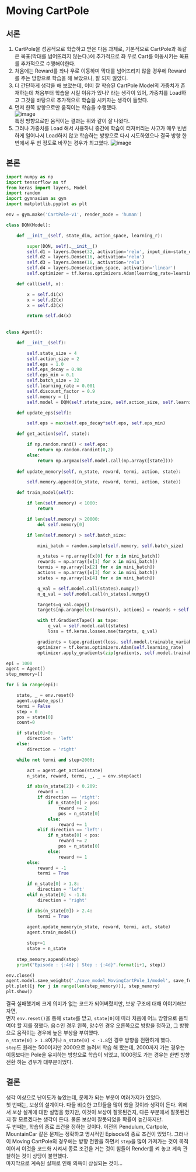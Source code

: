 Moving CartPole
====
## 서론
1. CartPole을 성공적으로 학습하고 받은 다음 과제로, 기본적으로 CartPole과 똑같은 목표(막대를 넘어뜨리지 않는다.)에 추가적으로 좌 우로 Cart를 이동시키는 목표를 추가적으로 수행해야한다.
2. 처음에는 Reward를 좌나 우로 이동하며 막대를 넘어뜨리지 않을 경우에 Reward를 주는 방향으로 학습을 해 보았으나, 잘 되지 않았다.
3. 더 간단하게 생각을 해 보았는데, 이미 잘 학습된 CartPole Model의 가중치가 존재하는데 처음부터 학습을 시킬 이유가 있나? 라는 생각이 있어, 가중치를 Load하고 그것을 바탕으로 추가적으로 학습을 시키자는 생각이 들었다.
4. 먼저 한쪽 방향으로만 움직이는 학습을 수행했다.<br>
![image](MCP_Inference.gif)<br>
특정 방향으로만 움직이는 결과는 위와 같이 잘 나왔다.
5. 그러나 가중치를 Load 해서 사용하니 중간에 학습이 터져버리는 사고가 매우 빈번하게 일어나서 Load하지 않고 학습하는 방향으로 다시 시도하였으나 결국 방향 한 번에서 두 번 정도로 바꾸는 경우가 최고였다.
![image](MCP1.gif)<br>
## 본론
```python
import numpy as np
import tensorflow as tf
from keras import layers, Model
import random
import gymnasium as gym
import matplotlib.pyplot as plt

env = gym.make('CartPole-v1', render_mode = 'human')

class DQN(Model):

    def __init__(self, state_dim, action_space, learning_r):

        super(DQN, self).__init__()
        self.d1 = layers.Dense(32, activation='relu', input_dim=state_dim)
        self.d2 = layers.Dense(16, activation='relu')
        self.d3 = layers.Dense(16, activation='relu')
        self.d4 = layers.Dense(action_space, activation='linear')
        self.optimizer = tf.keras.optimizers.Adam(learning_rate=learning_r)

    def call(self, x):

        x = self.d1(x)
        x = self.d2(x)
        x = self.d3(x)

        return self.d4(x)
    
   
class Agent():

    def __init__(self):

        self.state_size = 4
        self.action_size = 2
        self.eps = 1.0
        self.eps_decay = 0.98
        self.eps_min = 0.1
        self.batch_size = 32
        self.learning_rate = 0.001
        self.discount_factor = 0.9
        self.memory = []
        self.model = DQN(self.state_size, self.action_size, self.learning_rate)

    def update_eps(self):

        self.eps = max(self.eps_decay*self.eps, self.eps_min)

    def get_action(self, state):

        if np.random.rand() < self.eps:
            return np.random.randint(0,2)
        else:
            return np.argmax(self.model.call(np.array([state])))
        
    def update_memory(self, n_state, reward, termi, action, state):

        self.memory.append((n_state, reward, termi, action, state))

    def train_model(self):

        if len(self.memory) < 1000:
            return

        if len(self.memory) > 20000:
            del self.memory[0]

        if len(self.memory) > self.batch_size:

            mini_batch = random.sample(self.memory, self.batch_size)

            n_states = np.array([x[0] for x in mini_batch])
            rewards = np.array([x[1] for x in mini_batch])
            termis = np.array([x[2] for x in mini_batch])
            actions = np.array([x[3] for x in mini_batch])
            states = np.array([x[4] for x in mini_batch])

            q_val = self.model.call(states).numpy()
            n_q_val = self.model.call(n_states).numpy()

            targets=q_val.copy()
            targets[np.arange(len(rewards)), actions] = rewards + self.discount_factor * np.max(n_q_val, axis=1) * (1-termis)

            with tf.GradientTape() as tape:
                q_val = self.model.call(states)
                loss = tf.keras.losses.mse(targets, q_val)

            gradients = tape.gradient(loss, self.model.trainable_variables)
            optimizer = tf.keras.optimizers.Adam(self.learning_rate)
            optimizer.apply_gradients(zip(gradients, self.model.trainable_variables))

epi = 1000
agent = Agent()
step_memory=[]

for i in range(epi):

    state, _ = env.reset()
    agent.update_eps()
    termi = False
    step = 0
    pos = state[0]
    count=0

    if state[0]<0:
        direction = 'left'
    else:
        direction = 'right'

    while not termi and step<2000:

        act = agent.get_action(state)
        n_state, reward, termi, _, _ = env.step(act)

        if abs(n_state[2]) < 0.209:
            reward = 1
            if direction == 'right':
                if n_state[0] > pos:
                    reward += 2
                    pos = n_state[0]
                else:
                    reward += 1
            elif direction == 'left':
                if n_state[0] < pos:
                    reward += 2
                    pos = n_state[0]
                else:
                    reward += 1
        else:
            reward = -1
            termi = True

        if n_state[0] > 1.8:
            direction = 'left'
        elif n_state[0] < -1.8:
            direction = 'right'

        if abs(n_state[0]) > 2.4:
            termi = True        
        
        agent.update_memory(n_state, reward, termi, act, state)
        agent.train_model()

        step+=1
        state = n_state
    
    step_memory.append(step)
    print("Episode : {:4d} | Step : {:4d}".format(i+1, step))

env.close()
agent.model.save_weights('./save_model_MovingCartPole_1/model', save_format='tf')
plt.plot([j for j in range(len(step_memory))], step_memory)
plt.show()
```

결국 실패했기에 크게 의미가 없는 코드가 되어버렸지만, 보상 구조에 대해 이야기해보자면, <br>먼저 ```env.reset()```을 통해 ```state```를 받고, ```state[0]```에 따라 처음에 어느 방향으로 움직여야 할 지를 정했다. 음수인 경우 왼쪽, 양수인 경우 오른쪽으로 방향을 정하고, 그 방향으로 움직이는 경우에 높은 부상을 부여했다.<br>
```n_state[0] > 1.8```이거나 ```n_state[0] < -1.8```인 경우 방향을 전환하게 했다.
<br>```step```도 원래는 500이지만 2000으로 늘려서 학습 해 봤는데, 2000까지 가는 경우는 이동보다는 Pole을 유지하는 방향으로 학습이 되었고, 1000정도 가는 경우는 한번 방향 전환 하는 경우가 대부분이었다.
## 결론
생각 이상으로 난이도가 높았는데, 문제가 되는 부분이 여러가지가 있었다.<br>
첫 번째는, 보상의 설계이다. 다들 비슷한 고민들을 많이 했을 것이라 생각이 든다. 위에서 보상 설계에 대한 설명을 했지만, 이것이 보상이 잘못된건지, 다른 부분에서 잘못된건지 잘 모르겠다는 생각이 든다. 물론 보상이 잘못되었을 확률이 높긴하지만.<br>
두 번째는, 학습의 종료 조건을 정하는 것이다. 이전의 Pendulum, Cartpole, MountainCar 같은 문제는 정확하고 명시적인 Episode의 종료 조건이 있었다. 그러나 이 Moving CartPole의 경우에는 방향 전환을 하면서 ```step```을 많이 가져가는 것이 목적이어서 이것을 코드화 시켜서 종료 조건을 거는 것이 힘들어 Render를 켜 놓고 게속 관찰하는 것이 상당이 불편했다.<br>
마지막으로 계속된 실패로 인해 의욕이 상실되는 것이...